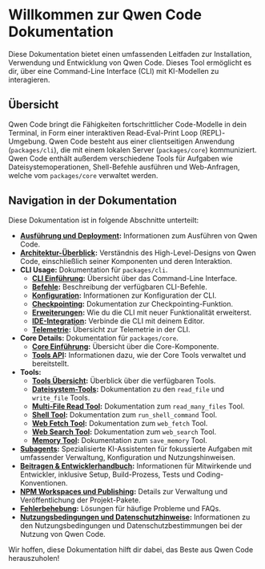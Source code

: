 # Willkommen zur Qwen Code Dokumentation

Diese Dokumentation bietet einen umfassenden Leitfaden zur Installation, Verwendung und Entwicklung von Qwen Code. Dieses Tool ermöglicht es dir, über eine Command-Line Interface (CLI) mit KI-Modellen zu interagieren.

## Übersicht

Qwen Code bringt die Fähigkeiten fortschrittlicher Code-Modelle in dein Terminal, in Form einer interaktiven Read-Eval-Print Loop (REPL)-Umgebung. Qwen Code besteht aus einer clientseitigen Anwendung (`packages/cli`), die mit einem lokalen Server (`packages/core`) kommuniziert. Qwen Code enthält außerdem verschiedene Tools für Aufgaben wie Dateisystemoperationen, Shell-Befehle ausführen und Web-Anfragen, welche vom `packages/core` verwaltet werden.

## Navigation in der Dokumentation

Diese Dokumentation ist in folgende Abschnitte unterteilt:

- **[Ausführung und Deployment](./deployment.md):** Informationen zum Ausführen von Qwen Code.
- **[Architektur-Überblick](./architecture.md):** Verständnis des High-Level-Designs von Qwen Code, einschließlich seiner Komponenten und deren Interaktion.
- **CLI Usage:** Dokumentation für `packages/cli`.
  - **[CLI Einführung](./cli/index.md):** Übersicht über das Command-Line Interface.
  - **[Befehle](./cli/commands.md):** Beschreibung der verfügbaren CLI-Befehle.
  - **[Konfiguration](./cli/configuration.md):** Informationen zur Konfiguration der CLI.
  - **[Checkpointing](./checkpointing.md):** Dokumentation zur Checkpointing-Funktion.
  - **[Erweiterungen](./extension.md):** Wie du die CLI mit neuer Funktionalität erweiterst.
  - **[IDE-Integration](./ide-integration.md):** Verbinde die CLI mit deinem Editor.
  - **[Telemetrie](./telemetry.md):** Übersicht zur Telemetrie in der CLI.
- **Core Details:** Dokumentation für `packages/core`.
  - **[Core Einführung](./core/index.md):** Übersicht über die Core-Komponente.
  - **[Tools API](./core/tools-api.md):** Informationen dazu, wie der Core Tools verwaltet und bereitstellt.
- **Tools:**
  - **[Tools Übersicht](./tools/index.md):** Überblick über die verfügbaren Tools.
  - **[Dateisystem-Tools](./tools/file-system.md):** Dokumentation zu den `read_file` und `write_file` Tools.
  - **[Multi-File Read Tool](./tools/multi-file.md):** Dokumentation zum `read_many_files` Tool.
  - **[Shell Tool](./tools/shell.md):** Dokumentation zum `run_shell_command` Tool.
  - **[Web Fetch Tool](./tools/web-fetch.md):** Dokumentation zum `web_fetch` Tool.
  - **[Web Search Tool](./tools/web-search.md):** Dokumentation zum `web_search` Tool.
  - **[Memory Tool](./tools/memory.md):** Dokumentation zum `save_memory` Tool.
- **[Subagents](./subagents.md):** Spezialisierte KI-Assistenten für fokussierte Aufgaben mit umfassender Verwaltung, Konfiguration und Nutzungshinweisen.
- **[Beitragen & Entwicklerhandbuch](../CONTRIBUTING.md):** Informationen für Mitwirkende und Entwickler, inklusive Setup, Build-Prozess, Tests und Coding-Konventionen.
- **[NPM Workspaces und Publishing](./npm.md):** Details zur Verwaltung und Veröffentlichung der Projekt-Pakete.
- **[Fehlerbehebung](./troubleshooting.md):** Lösungen für häufige Probleme und FAQs.
- **[Nutzungsbedingungen und Datenschutzhinweise](./tos-privacy.md):** Informationen zu den Nutzungsbedingungen und Datenschutzbestimmungen bei der Nutzung von Qwen Code.

Wir hoffen, diese Dokumentation hilft dir dabei, das Beste aus Qwen Code herauszuholen!